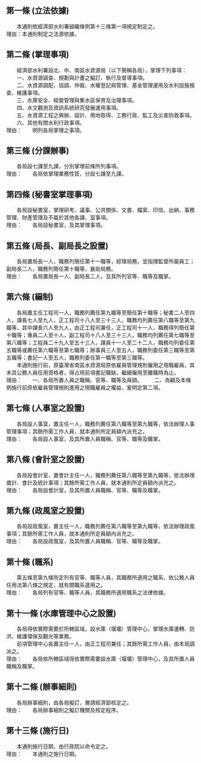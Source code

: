 第一條 (立法依據)
-----------------
　　本通則依經濟部水利署組織條例第十三條第一項規定制定之。  
理由：本通則制定之法源依據。

第二條 (掌理事項)
-----------------
　　經濟部水利署設北、中、南區水資源局（以下簡稱各局），掌理下列事項：  
　　一、水資源調查、規劃與計畫之擬訂、執行及督導事項。  
　　二、水資源調配、協調、仲裁、水權登記與管理、基金管理運用及水利設施檢查、維護事項。  
　　三、水庫安全、經營管理與集水區保育及治理事項。  
　　四、水文觀測及資訊系統研究發展運用事項。  
　　五、水資源工程之興辦、設計、用地取得、工務行政、監工及災害防救事項。  
　　六、其他有關水利行政事項。  
理由：　　明列各局掌理之事項。

第三條 (分課辦事)
-----------------
　　各局設七課至九課，分別掌理前條所列事項。  
理由：　　各局依掌理業務性質，分設七課至九課。

第四條 (秘書室掌理事項)
-----------------------
　　各局設秘書室，掌理研考、議事、公共關係、文書、檔案、印信、出納、事務管理、財產管理及不屬於其他各課、室事項。  
理由：　　各局設秘書室，及其掌理事項。

第五條 (局長、副局長之設置)
---------------------------
　　各局置局長一人，職務列簡任第十一職等，綜理局務，並指揮監督所屬員工；副局長二人，職務列簡任第十職等，襄助局務。  
理由：　　各局置局長一人、副局長二人，及其所列官等、職等及職掌。

第六條 (編制)
-------------
　　各局置主任工程司一人，職務列薦任第九職等至簡任第十職等；秘書二人至四人，課長七人至九人，正工程司十八人至三十三人，職務均列薦任第八職等至第九職等，其中課長六人至九人，由正工程司兼任，正工程司十一人，職務得列簡任第十職等；專員二人至十人，副工程司十八人至三十三人，職務均列薦任第七職等至第八職等；工程員二十九人至五十三人，課員十一人至二十二人，職務均列委任第五職等或薦任第六職等至第七職等；辦事員三人至五人，職務列委任第三職等至第五職等；書記一人至五人，職務列委任第一職等至第三職等。  
　　本通則施行前，原臺灣省南區水資源局原依雇員管理規則僱用之現職雇員，其未具公務人員任用資格者，得占用前項書記職缺，繼續僱用至離職時為止。  
理由：　　一、各局所置人員之職稱、官等、職等及員額。
　　二、為顧及本條例施行前原依雇員管理規則進用之現職雇員之權益，爰明定第二項。

第七條 (人事室之設置)
---------------------
　　各局設人事室，置主任一人，職務列薦任第八職等至第九職等，依法辦理人事管理事項；其餘所需工作人員，就本通則所定員額內派充之。  
理由：　　各局設人事室，及其所置人員職稱、官等、職等及職掌。

第八條 (會計室之設置)
---------------------
　　各局設會計室，置會計主任一人，職務列薦任第八職等至第九職等，依法辦理歲計、會計及統計事項；其餘所需工作人員，就本通則所定員額內派充之。  
理由：　　各局設會計室，及其所置人員職稱、官等、職等及職掌。

第九條 (政風室之設置)
---------------------
　　各局設政風室，置主任一人，職務列薦任第八職等至第九職等，依法辦理政風事項；其餘所需工作人員，就本通則所定員額內派充之。  
理由：　　各局設政風室，及其所置人員職稱、官等、職等及職掌。

第十條 (職系)
-------------
　　第五條至第九條所定列有官等、職等人員，其職務所適用之職系，依公務人員任用法第八條之規定，就有關職系選用之。  
理由：　　各局列有官等、職等人員，其職務所適用職系之法律依據。

第十一條 (水庫管理中心之設置)
-----------------------------
　　各局得依實際需要於所轄區域，設水庫（堰壩）管理中心，掌理水庫運轉、防洪、維護環保及觀光等業務。  
　　前項管理中心各置主任一人，由正工程司兼任；其餘所需工作人員，由本局調派之。  
理由：　　各局依所轄區域得依實際需要設水庫（堰壩）管理中心，及其所置人員職稱及職掌。

第十二條 (辦事細則)
-------------------
　　各局辦事細則，由各局擬訂，層請經濟部核定之。  
理由：　　各局辦事細則之擬訂機關及核定程序。

第十三條 (施行日)
-----------------
　　本通則施行日期，由行政院以命令定之。  
理由：　　本通則之施行日期。
